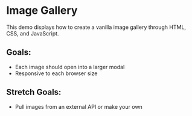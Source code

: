 # Image Gallery

This demo displays how to create a vanilla image gallery through HTML, CSS, and JavaScript.

## Goals:

- Each image should open into a larger modal
- Responsive to each browser size

## Stretch Goals:

- Pull images from an external API or make your own
